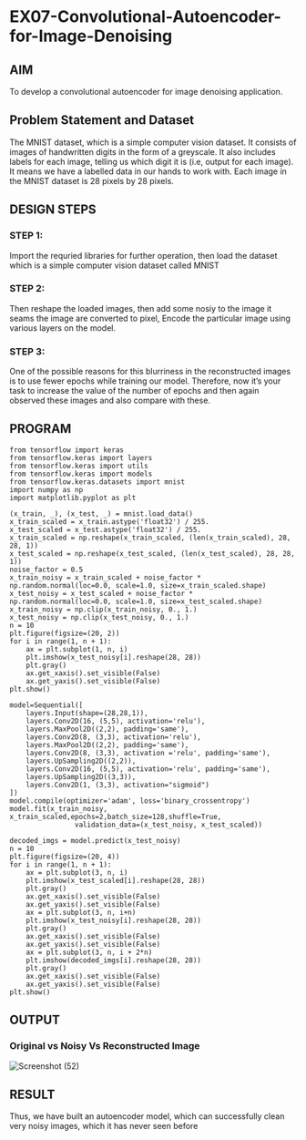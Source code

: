 # EX07-Convolutional-Autoencoder-for-Image-Denoising

## AIM

To develop a convolutional autoencoder for image denoising application.

## Problem Statement and Dataset

 The MNIST dataset, which is a simple computer vision dataset. It consists of images of handwritten digits in the form of a greyscale. It also includes 
 labels for each image, telling us which digit it is (i.e, output for each image). It means we have a labelled data in our hands to work with. 
 Each image in the MNIST dataset is 28 pixels by 28 pixels.

## DESIGN STEPS

### STEP 1:

 Import the requried libraries for further operation, then load the dataset which is a simple computer vision dataset called MNIST

### STEP 2:

 Then reshape the loaded images, then add some nosiy to the image it seams the image are converted to pixel, Encode the particular image using various layers
 on the model.

### STEP 3:

 One of the possible reasons for this blurriness in the reconstructed images is to use fewer epochs while training our model. Therefore, now it’s your task to 
 increase  the value of the number of epochs and then again observed these images and also compare with these.

## PROGRAM

```python3
from tensorflow import keras
from tensorflow.keras import layers
from tensorflow.keras import utils
from tensorflow.keras import models
from tensorflow.keras.datasets import mnist
import numpy as np
import matplotlib.pyplot as plt
```

```python3
(x_train, _), (x_test, _) = mnist.load_data()
x_train_scaled = x_train.astype('float32') / 255.
x_test_scaled = x_test.astype('float32') / 255.
x_train_scaled = np.reshape(x_train_scaled, (len(x_train_scaled), 28, 28, 1))
x_test_scaled = np.reshape(x_test_scaled, (len(x_test_scaled), 28, 28, 1))
noise_factor = 0.5
x_train_noisy = x_train_scaled + noise_factor * np.random.normal(loc=0.0, scale=1.0, size=x_train_scaled.shape) 
x_test_noisy = x_test_scaled + noise_factor * np.random.normal(loc=0.0, scale=1.0, size=x_test_scaled.shape) 
x_train_noisy = np.clip(x_train_noisy, 0., 1.)
x_test_noisy = np.clip(x_test_noisy, 0., 1.)
n = 10
plt.figure(figsize=(20, 2))
for i in range(1, n + 1):
    ax = plt.subplot(1, n, i)
    plt.imshow(x_test_noisy[i].reshape(28, 28))
    plt.gray()
    ax.get_xaxis().set_visible(False)
    ax.get_yaxis().set_visible(False)
plt.show()
```

```python3
model=Sequential([
    layers.Input(shape=(28,28,1)),
    layers.Conv2D(16, (5,5), activation='relu'),
    layers.MaxPool2D((2,2), padding='same'),
    layers.Conv2D(8, (3,3), activation='relu'),
    layers.MaxPool2D((2,2), padding='same'), 
    layers.Conv2D(8, (3,3), activation ='relu', padding='same'),
    layers.UpSampling2D((2,2)),
    layers.Conv2D(16, (5,5), activation='relu', padding='same'),
    layers.UpSampling2D((3,3)),
    layers.Conv2D(1, (3,3), activation="sigmoid")
])
model.compile(optimizer='adam', loss='binary_crossentropy')
model.fit(x_train_noisy, x_train_scaled,epochs=2,batch_size=128,shuffle=True,
                validation_data=(x_test_noisy, x_test_scaled))
```

```python3
decoded_imgs = model.predict(x_test_noisy)
n = 10
plt.figure(figsize=(20, 4))
for i in range(1, n + 1):
    ax = plt.subplot(3, n, i)
    plt.imshow(x_test_scaled[i].reshape(28, 28))
    plt.gray()
    ax.get_xaxis().set_visible(False)
    ax.get_yaxis().set_visible(False)
    ax = plt.subplot(3, n, i+n)
    plt.imshow(x_test_noisy[i].reshape(28, 28))
    plt.gray()
    ax.get_xaxis().set_visible(False)
    ax.get_yaxis().set_visible(False)    
    ax = plt.subplot(3, n, i + 2*n)
    plt.imshow(decoded_imgs[i].reshape(28, 28))
    plt.gray()
    ax.get_xaxis().set_visible(False)
    ax.get_yaxis().set_visible(False)
plt.show()
```

## OUTPUT

### Original vs Noisy Vs Reconstructed Image

![Screenshot (52)](https://user-images.githubusercontent.com/89703145/202248493-8870dcf9-5a27-46fd-8f2c-affd0dccbd54.png)

## RESULT

 Thus, we have built an autoencoder model, which can successfully clean very noisy images, which it has never seen before

